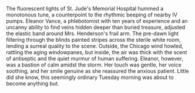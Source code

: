 The fluorescent lights of St. Jude's Memorial Hospital hummed a monotonous tune, a counterpoint to the rhythmic beeping of nearby IV pumps.  Eleanor Vance, a phlebotomist with ten years of experience and an uncanny ability to find veins hidden deeper than buried treasure, adjusted the elastic band around Mrs. Henderson's frail arm.  The pre-dawn light filtering through the blinds painted stripes across the sterile white room, lending a surreal quality to the scene. Outside, the Chicago wind howled, rattling the aging windowpanes, but inside, the air was thick with the scent of antiseptic and the quiet murmur of human suffering.  Eleanor, however, was a bastion of calm amidst the storm. Her touch was gentle, her voice soothing, and her smile genuine as she reassured the anxious patient.  Little did she know, this seemingly ordinary Tuesday morning was about to become anything but.
